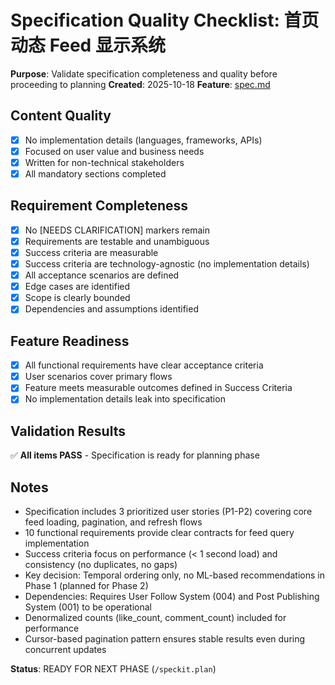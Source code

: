 # Specification Quality Checklist: 首页动态 Feed 显示系统

**Purpose**: Validate specification completeness and quality before proceeding to planning
**Created**: 2025-10-18
**Feature**: [spec.md](../spec.md)

## Content Quality

- [x] No implementation details (languages, frameworks, APIs)
- [x] Focused on user value and business needs
- [x] Written for non-technical stakeholders
- [x] All mandatory sections completed

## Requirement Completeness

- [x] No [NEEDS CLARIFICATION] markers remain
- [x] Requirements are testable and unambiguous
- [x] Success criteria are measurable
- [x] Success criteria are technology-agnostic (no implementation details)
- [x] All acceptance scenarios are defined
- [x] Edge cases are identified
- [x] Scope is clearly bounded
- [x] Dependencies and assumptions identified

## Feature Readiness

- [x] All functional requirements have clear acceptance criteria
- [x] User scenarios cover primary flows
- [x] Feature meets measurable outcomes defined in Success Criteria
- [x] No implementation details leak into specification

## Validation Results

✅ **All items PASS** - Specification is ready for planning phase

## Notes

- Specification includes 3 prioritized user stories (P1-P2) covering core feed loading, pagination, and refresh flows
- 10 functional requirements provide clear contracts for feed query implementation
- Success criteria focus on performance (< 1 second load) and consistency (no duplicates, no gaps)
- Key decision: Temporal ordering only, no ML-based recommendations in Phase 1 (planned for Phase 2)
- Dependencies: Requires User Follow System (004) and Post Publishing System (001) to be operational
- Denormalized counts (like_count, comment_count) included for performance
- Cursor-based pagination pattern ensures stable results even during concurrent updates

**Status**: READY FOR NEXT PHASE (`/speckit.plan`)
